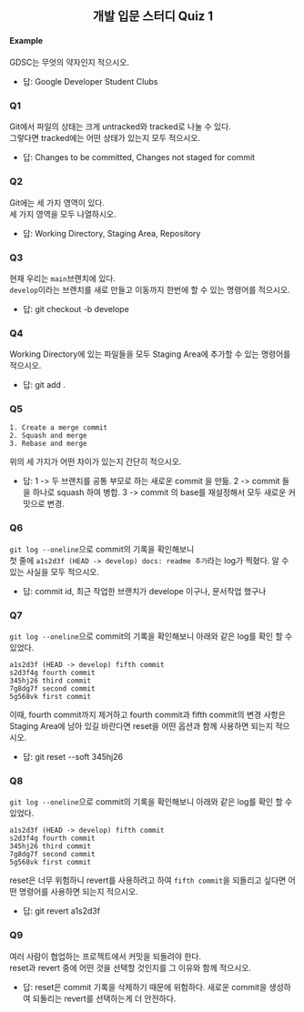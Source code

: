 ## <p style="text-align:center;">개발 입문 스터디 Quiz 1</p>

#### Example

GDSC는 무엇의 약자인지 적으시오.

- 답: Google Developer Student Clubs

### Q1

Git에서 파일의 상태는 크게 untracked와 tracked로 나눌 수 있다.  
그렇다면 tracked에는 어떤 상태가 있는지 모두 적으시오.

- 답: Changes to be committed, Changes not staged for commit

### Q2

Git에는 세 가지 영역이 있다.  
세 가지 영역을 모두 나열하시오.

- 답: Working Directory, Staging Area, Repository

### Q3

현재 우리는 `main`브랜치에 있다.  
`develop`이라는 브랜치를 새로 만들고 이동까지 한번에 할 수 있는 명령어를 적으시오.

- 답: git checkout -b develope

### Q4

Working Directory에 있는 파일들을 모두 Staging Area에 추가할 수 있는 명령어를 적으시오.

- 답: git add .

### Q5

```
1. Create a merge commit
2. Squash and merge
3. Rebase and merge
```

위의 세 가지가 어떤 차이가 있는지 간단히 적으시오.

- 답: 1 -> 두 브랜치를 공통 부모로 하는 새로운 commit 을 만듦.
  2 -> commit 들을 하나로 squash 하여 병합.
  3 -> commit 의 base를 재설정해서 모두 새로운 커밋으로 변경.

### Q6

`git log --oneline`으로 commit의 기록을 확인해보니  
첫 줄에 `a1s2d3f (HEAD -> develop) docs: readme 추가`라는 log가 찍혔다.
알 수 있는 사실을 모두 적으시오.

- 답: commit id, 최근 작업한 브랜치가 develope 이구나, 문서작업 했구나

### Q7

`git log --oneline`으로 commit의 기록을 확인해보니 아래와 같은 log를 확인 할 수 있었다.

```
a1s2d3f (HEAD -> develop) fifth commit
s2d3f4g fourth commit
345hj26 third commit
7g8dg7f second commit
5g568vk first commit
```

이때, fourth commit까지 제거하고 fourth commit과 fifth commit의 변경 사항은
Staging Area에 남아 있길 바란다면 reset을 어떤 옵션과 함께 사용하면 되는지 적으시오.

- 답: git reset --soft 345hj26

### Q8

`git log --oneline`으로 commit의 기록을 확인해보니 아래와 같은 log를 확인 할 수 있었다.

```
a1s2d3f (HEAD -> develop) fifth commit
s2d3f4g fourth commit
345hj26 third commit
7g8dg7f second commit
5g568vk first commit
```

reset은 너무 위험하니 revert를 사용하려고 하여 `fifth commit`을 되돌리고 싶다면
어떤 명령어를 사용하면 되는지 적으시오.

- 답: git revert a1s2d3f

### Q9

여러 사람이 협업하는 프로젝트에서 커밋을 되돌려야 한다.  
reset과 revert 중에 어떤 것을 선택할 것인지를 그 이유와 함께 적으시오.

- 답: reset은 commit 기록을 삭제하기 때문에 위험하다.
  새로운 commit을 생성하여 되돌리는 revert를 선택하는게 더 안전하다.
